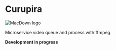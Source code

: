 # Curupira
![MacDown logo](https://i.imgur.com/yfmtJ5y.gif)

Microservice video queue and process with ffmpeg.

**Development in progress**